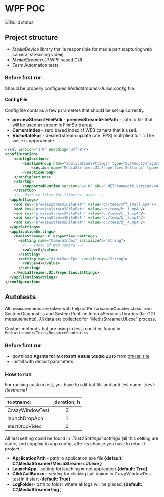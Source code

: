 # WPF POC

[![Build status](https://ci.appveyor.com/api/projects/status/uwyn2nexa32hsddu/branch/master?svg=true)](https://ci.appveyor.com/project/matthargett/blue-wpf-poc/branch/master)

## Project structure

- _MediaDevice_ library that is responsible for media part (capturing web camera, streaming video)
- _MediaStreamer.UI_ WPF based GUI
- _Tests_ Automation tests


### Before first run

Should be properly configured _MediaStreamer.UI.exe.config_ file.

#### Config File
Config file contains a few parameters that should be set up correctly:
- **previewStream1FilePath** - **previewStream5FilePath** - path to file that will be used as stream in FilmStrip area;
- **CameraIndex** - zero based index of WEB camera that is used.
- **VideoRateFps** - desired stream update rate (FPS) multiplied to 1.5 The value is approximate.

```xml
<?xml version="1.0" encoding="utf-8"?>
<configuration>
    <configSections>
        <sectionGroup name="applicationSettings" type="System.Configuration.ApplicationSettingsGroup, System, Version=4.0.0.0, Culture=neutral, PublicKeyToken=b77a5c561934e089" >
            <section name="MediaStreamer.UI.Properties.Settings" type="System.Configuration.ClientSettingsSection, System, Version=4.0.0.0, Culture=neutral, PublicKeyToken=b77a5c561934e089" requirePermission="false" />
        </sectionGroup>
    </configSections>
    <startup>
        <supportedRuntime version="v4.0" sku=".NETFramework,Version=v4.5.1"/>
    </startup>
    <!-- Path to files for filmstrip area -->
  <appSettings>
    <add key="previewStream1FilePath" value="c:/temp/off_small.mp4"/>
    <add key="previewStream2FilePath" value="c:/temp/bj_1.mp4"/>
    <add key="previewStream3FilePath" value="c:/temp/bj_2.mp4"/>
    <add key="previewStream4FilePath" value="c:/temp/bj_3.mp4"/>
    <add key="previewStream5FilePath" value="c:/temp/bj_4.mp4"/>
  </appSettings>
  <applicationSettings>
    <MediaStreamer.UI.Properties.Settings>
      <setting name="CameraIndex" serializeAs="String">
        <!-- Index of Web camera -->
        <value>0</value>
      </setting>
      <setting name="VideoRateFps" serializeAs="String">
        <value>45</value>
      </setting>
    </MediaStreamer.UI.Properties.Settings>
  </applicationSettings>
</configuration>
```

## Autotests

All measurements are taken with help of PerformanceCounter class from System.Diagnostics and System.Runtime.InteropServices libraries (for GDI measurements). All data are collected for “MediaStreamer.UI.exe” process.

Custom methods that are using in tests could be found in `Mediastreamer/Tests/ResourceCounter.cs`

### Before first run

- download **Agents for Microsoft Visual Studio 2015** from
[official site](https://www.microsoft.com/en-us/download/details.aspx?id=48152)
- install with default parameters.

### How to run

For running custom test, you have to edit bat file and add test name :
_/test:[testname]_

testname: |duration, h
:--|:-:
CrazyWindowTest|2
launchDropApp|1
startStopVideo|2

All test setting could be found in _\Tests\Settings1.settings_ (all this setting are static, and copping to app.config, after its change you have to rebuild project):<br />
* **ApplicationPath** - path to application exe file **{default: C:\MediaStreamer\MediaStreamer.UI.exe }**
* **LaunchApp** - setting for lauching or not application **{default: True}**
* **ClickCallButton** - setting for clicking call button in CrazyWindowTest test in it start **{default: True}**
* **LogFolder**- path to folder where all logs will be placed. **{default: C:\MediaStreamer\log }**
